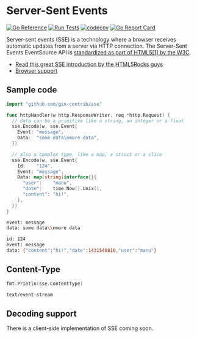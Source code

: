 # Server-Sent Events

[![Go Reference](https://pkg.go.dev/badge/github.com/gin-contrib/sse.svg)](https://pkg.go.dev/github.com/gin-contrib/sse)
[![Run Tests](https://github.com/gin-contrib/sse/actions/workflows/go.yml/badge.svg)](https://github.com/gin-contrib/sse/actions/workflows/go.yml)
[![codecov](https://codecov.io/gh/gin-contrib/sse/branch/master/graph/badge.svg)](https://codecov.io/gh/gin-contrib/sse)
[![Go Report Card](https://goreportcard.com/badge/github.com/gin-contrib/sse)](https://goreportcard.com/report/github.com/gin-contrib/sse)

Server-sent events (SSE) is a technology where a browser receives automatic updates from a server via HTTP connection. The Server-Sent Events EventSource API is [standardized as part of HTML5[1] by the W3C](http://www.w3.org/TR/2009/WD-eventsource-20091029/).

- [Read this great SSE introduction by the HTML5Rocks guys](http://www.html5rocks.com/en/tutorials/eventsource/basics/)
- [Browser support](http://caniuse.com/#feat=eventsource)

## Sample code

```go
import "github.com/gin-contrib/sse"

func httpHandler(w http.ResponseWriter, req *http.Request) {
  // data can be a primitive like a string, an integer or a float
  sse.Encode(w, sse.Event{
    Event: "message",
    Data:  "some data\nmore data",
  })

  // also a complex type, like a map, a struct or a slice
  sse.Encode(w, sse.Event{
    Id:    "124",
    Event: "message",
    Data: map[string]interface{}{
      "user":    "manu",
      "date":    time.Now().Unix(),
      "content": "hi!",
    },
  })
}
```

```sh
event: message
data: some data\\nmore data

id: 124
event: message
data: {"content":"hi!","date":1431540810,"user":"manu"}

```

## Content-Type

```go
fmt.Println(sse.ContentType)
```

```sh
text/event-stream
```

## Decoding support

There is a client-side implementation of SSE coming soon.
